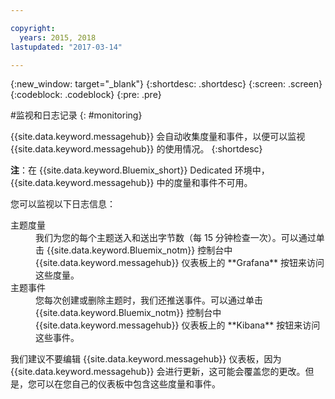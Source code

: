 ```yaml
---

copyright:
  years: 2015, 2018
lastupdated: "2017-03-14"

---
```


{:new_window: target="_blank"}
{:shortdesc: .shortdesc}
{:screen: .screen}
{:codeblock: .codeblock}
{:pre: .pre}


#监视和日志记录
{: #monitoring}


{{site.data.keyword.messagehub}} 会自动收集度量和事件，以便可以监视 {{site.data.keyword.messagehub}} 的使用情况。
{:shortdesc}

**注**：在 {{site.data.keyword.Bluemix_short}} Dedicated 环境中，{{site.data.keyword.messagehub}} 中的度量和事件不可用。

您可以监视以下日志信息：

<dl>
<dt>主题度量</dt>
<dd>我们为您的每个主题送入和送出字节数（每 15 分钟检查一次）。可以通过单击 {{site.data.keyword.Bluemix_notm}} 控制台中 {{site.data.keyword.messagehub}} 仪表板上的 **Grafana** 按钮来访问这些度量。</dd>
<dt>主题事件</dt>
<dd>您每次创建或删除主题时，我们还推送事件。可以通过单击 {{site.data.keyword.Bluemix_notm}} 控制台中 {{site.data.keyword.messagehub}} 仪表板上的 **Kibana** 按钮来访问这些事件。</dd>
</dl>


我们建议不要编辑 {{site.data.keyword.messagehub}} 仪表板，因为 {{site.data.keyword.messagehub}} 会进行更新，这可能会覆盖您的更改。但是，您可以在您自己的仪表板中包含这些度量和事件。
